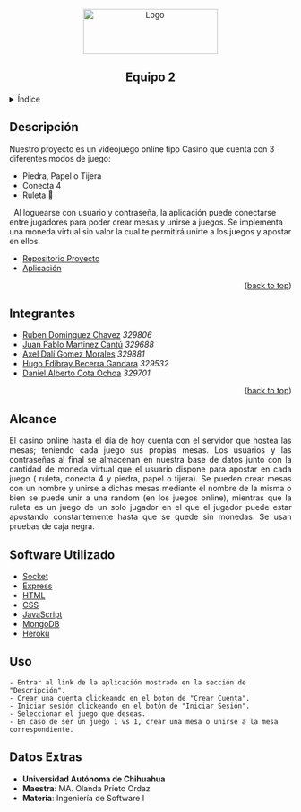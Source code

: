<div id="top"></div>
<br />
<div align="center">
  <a href="https://github.com/Ruben-Dominguez/Cashino">
    <img src="https://bit.ly/3FruyCU" alt="Logo" width="240" height="80">
  </a>

  <h2 align="center">Equipo 2</h3>

</div>



<!-- TABLE OF CONTENTS -->
<details>
  <summary>Índice</summary>
  <ol>
    <li>
      <a href="#descripcion">Descripción</a>
    </li>
    <li>
      <a href="#integrantes">Integrantes</a>
    </li>
    <li><a href="#alcance">Alcance</a></li>
    <li><a href="#software-utilizado">Software Utilizado</a></li>
    <li><a href="#uso">Uso</a></li>
    <li><a href="#datos-extras">Datos Extras</a></li>
</details>

## Descripción

Nuestro proyecto es un videojuego online tipo Casino que cuenta con 3 diferentes modos de juego: 
- Piedra, Papel o Tijera
- Conecta 4
- Ruleta 👀

&nbsp;
Al loguearse con usuario y contraseña, la aplicación puede conectarse entre jugadores para poder crear mesas y unirse a juegos.
Se implementa una moneda virtual sin valor la cual te permitirá unirte a los juegos y apostar en ellos.

* [Repositorio Proyecto](https://github.com/Ruben-Dominguez/Cashino)
* [Aplicación](https://cashino-wong.herokuapp.com/index.html)

<p align="right">(<a href="#top">back to top</a>)</p>



## Integrantes

* [Ruben Dominguez Chavez](https://github.com/Ruben-Dominguez)    _329806_
* [Juan Pablo Martinez Cantú](https://github.com/JuanPablomtz0)   _329688_
* [Axel Dalí Gomez Morales](https://github.com/AxlDali)           _329881_
* [Hugo Edibray Becerra Gandara](https://github.com/Edibraaay)    _329532_
* [Daniel Alberto Cota Ochoa](https://github.com/DnlCt)           _329701_

<p align="right">(<a href="#top">back to top</a>)</p>

## Alcance

<div style="text-align: justify">El casino online hasta el día de hoy cuenta con el servidor que hostea las mesas; teniendo cada juego sus propias mesas. Los usuarios y las contraseñas al final se almacenan en nuestra base de datos junto con la cantidad de moneda virtual que el usuario dispone para apostar en cada juego ( ruleta, conecta 4 y piedra, papel o tijera).  Se pueden crear mesas con un nombre y unirse a dichas mesas mediante el nombre de la misma o bien se puede unir a una random (en los juegos online), mientras que la ruleta es un juego de un solo jugador en el que el jugador puede estar apostando constantemente hasta que se quede sin monedas. Se usan pruebas de caja negra.</div>

## Software Utilizado

- [Socket](https://socket.io/)
- [Express](https://expressjs.com/es/)
- [HTML](https://developer.mozilla.org/es/docs/Web/HTML)
- [CSS](https://developer.mozilla.org/es/docs/Web/CSS)
- [JavaScript](https://developer.mozilla.org/es/docs/Web/JavaScript)
- [MongoDB](https://www.mongodb.com/es)
- [Heroku](https://www.heroku.com/)
  
## Uso
  
```
- Entrar al link de la aplicación mostrado en la sección de "Descripción".
- Crear una cuenta clickeando en el botón de "Crear Cuenta".
- Iniciar sesión clickeando en el botón de "Iniciar Sesión".
- Seleccionar el juego que deseas.
- En caso de ser un juego 1 vs 1, crear una mesa o unirse a la mesa correspondiente.
```
  
## Datos Extras
  
- **Universidad Autónoma de Chihuahua**
- **Maestra**: MA. Olanda Prieto Ordaz
- **Materia**: Ingeniería de Software I 

